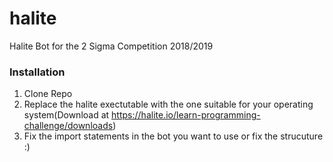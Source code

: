 # halite
Halite Bot for the 2 Sigma Competition 2018/2019


### Installation
1. Clone Repo
2. Replace the halite exectutable with the one suitable for your operating system(Download at https://halite.io/learn-programming-challenge/downloads)
3. Fix the import statements in the bot you want to use or fix the strucuture :)

